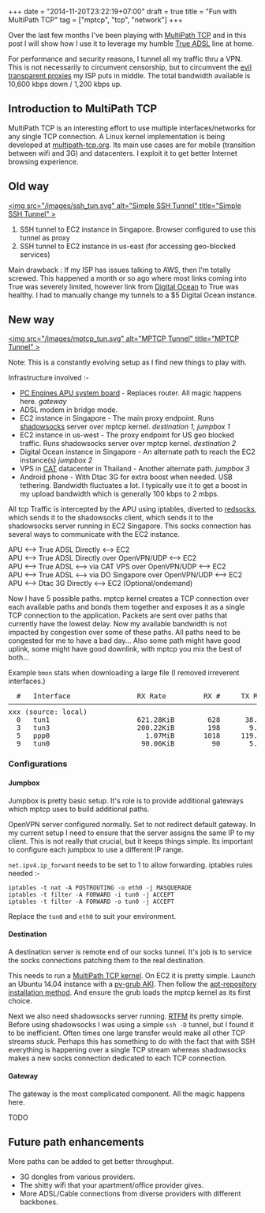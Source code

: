 +++
date = "2014-11-20T23:22:19+07:00"
draft = true
title = "Fun with MultiPath TCP"
tag = ["mptcp", "tcp", "network"]
+++

Over the last few months I've been playing with [MultiPath TCP](http://multipath-tcp.org/) and in this post I will show how I use it to leverage my humble [True ADSL](http://trueonline.truecorp.co.th/) line at home.

For performance and security reasons, I tunnel all my traffic thru a VPN. This is not necessarily to circumvent censorship, but to circumvent the [evil transparent proxies](http://www.sajalkayan.com/4-reasons-why-i-love-my-isp.html) my ISP puts in middle. The total bandwidth available is 10,600 kbps down / 1,200 kbps up.

Introduction to MultiPath TCP
-----------------------------

MultiPath TCP is an interesting effort to use multiple interfaces/networks for any single TCP connection. A Linux kernel implementation is being developed at [multipath-tcp.org](http://multipath-tcp.org/). Its main use cases are for mobile (transition between wifi and 3G) and datacenters. I exploit it to get better Internet browsing experience.

Old way
-------

<a href="/images/ssh_tun.svg"><img src="/images/ssh_tun.svg" alt="Simple SSH Tunnel" title="Simple SSH Tunnel" \></a>

1. SSH tunnel to EC2 instance in Singapore. Browser configured to use this tunnel as proxy
2. SSH tunnel to EC2 instance in us-east (for accessing geo-blocked services)

Main drawback : If my ISP has issues talking to AWS, then I'm totally screwed. This happened a month or so ago where most links coming into True was severely limited, however link from <a href="https://www.digitalocean.com/?refcode=f92c3276603e" rel="nofollow">Digital Ocean</a> to True was healthy. I had to manually change my tunnels to a $5 Digital Ocean instance.

New way
-------

<a href="/images/mptcp_tun.svg"><img src="/images/mptcp_tun.svg" alt="MPTCP Tunnel" title="MPTCP Tunnel" \></a>

Note: This is a constantly evolving setup as I find new things to play with.

Infrastructure involved :-

- <a href="http://www.pcengines.ch/apu.htm">PC Engines APU system board</a> - Replaces router. All magic happens here. *gateway*
- ADSL modem in bridge mode.
- EC2 instance in Singapore - The main proxy endpoint. Runs [shadowsocks](https://github.com/shadowsocks/shadowsocks-go) server over mptcp kernel. *destination 1, jumpbox 1*
- EC2 instance in us-west - The proxy endpoint for US geo blocked traffic. Runs shadowsocks server over mptcp kernel. *destination 2*
- Digital Ocean instance in Singapore - An alternate path to reach the EC2 instance(s) *jumpbox 2*
- VPS in [CAT](http://www.cattelecom.com/) datacenter in Thailand - Another alternate path. *jumpbox 3*
- Android phone - With Dtac 3G for extra boost when needed. USB tethering. Bandwidth fluctuates a lot. I typically use it to get a boost in my upload bandwidth which is generally 100 kbps to 2 mbps.

All tcp Traffic is intercepted by the APU using iptables, diverted to [redsocks](http://darkk.net.ru/redsocks/), which sends it to the shadowsocks client, which sends it to the shadowsocks server running in EC2 Singapore. This socks connection has several ways to communicate with the EC2 instance.

APU <--> True ADSL Directly <--> EC2  
APU <--> True ADSL Directly over OpenVPN/UDP <--> EC2  
APU <--> True ADSL <--> via CAT VPS over OpenVPN/UDP <--> EC2  
APU <--> True ADSL <--> via DO Singapore over OpenVPN/UDP <--> EC2  
APU <--> Dtac 3G Directly <--> EC2 (Optional/ondemand)

Now I have 5 possible paths. mptcp kernel creates a TCP connection over each available paths and bonds them together and exposes it as a single TCP connection to the application. Packets are sent over paths that currently have the lowest delay. Now my available bandwidth is not impacted by congestion over some of these paths. All paths need to be congested for me to have a bad day... Also some path might have good uplink, some might have good downlink, with mptcp you mix the best of both...

Example `bmon` stats when downloading a large file (I removed irreverent interfaces.)
<pre style="overflow-x:scroll;overflow-wrap: normal;white-space: pre;">
  #   Interface                RX Rate         RX #     TX Rate         TX #
─────────────────────────────────────────────────────────────────────────────
xxx (source: local)
  0   tun1                     621.28KiB        628      38.82KiB        636
  3   tun3                     200.22KiB        198       9.42KiB        149
  5   ppp0                       1.07MiB       1018     119.42KiB        980
  9   tun0                      90.06KiB         90       5.94KiB         97
</pre>

### Configurations

#### Jumpbox

Jumpbox is pretty basic setup. It's role is to provide additional gateways which mptcp uses to build additional paths.

OpenVPN server configured normally. Set to not redirect default gateway. In my current setup I need to ensure that the server assigns the same IP to my client. This is not really that crucial, but it keeps things simple. Its important to configure each jumpbox to use a different IP range.

`net.ipv4.ip_forward` needs to be set to 1 to allow forwarding. iptables rules needed :-

	iptables -t nat -A POSTROUTING -o eth0 -j MASQUERADE
	iptables -t filter -A FORWARD -i tun0 -j ACCEPT
	iptables -t filter -A FORWARD -o tun0 -j ACCEPT

Replace the `tun0` and `eth0` to suit your environment.

#### Destination

A destination server is remote end of our socks tunnel. It's job is to service the socks connections patching them to the real destination. 

This needs to run a [MultiPath TCP kernel](http://multipath-tcp.org/pmwiki.php/Users/HowToInstallMPTCP?). On EC2 it is pretty simple. Launch an Ubuntu 14.04 instance with a [pv-grub AKI](http://docs.aws.amazon.com/AWSEC2/latest/UserGuide/UserProvidedKernels.html). Then follow the [apt-repository installation method](http://docs.aws.amazon.com/AWSEC2/latest/UserGuide/UserProvidedKernels.html). And ensure the grub loads the mptcp kernel as its first choice.

Next we also need shadowsocks server running. [RTFM](https://github.com/shadowsocks/shadowsocks-go/blob/master/README.md) its pretty simple. Before using shadowsocks I was using a simple `ssh -D` tunnel, but I found it to be inefficient. Often times one large transfer would make all other TCP streams *stuck*. Perhaps this has something to do with the fact that with SSH everything is happening over a single TCP stream whereas shadowsocks makes a new socks connection dedicated to each TCP connection.

#### Gateway

The gateway is the most complicated component. All the magic happens here.

TODO

Future path enhancements
------------------------

More paths can be added to get better throughput.

- 3G dongles from various providers.
- The shitty wifi that your apartment/office provider gives.
- More ADSL/Cable connections from diverse providers with different backbones.